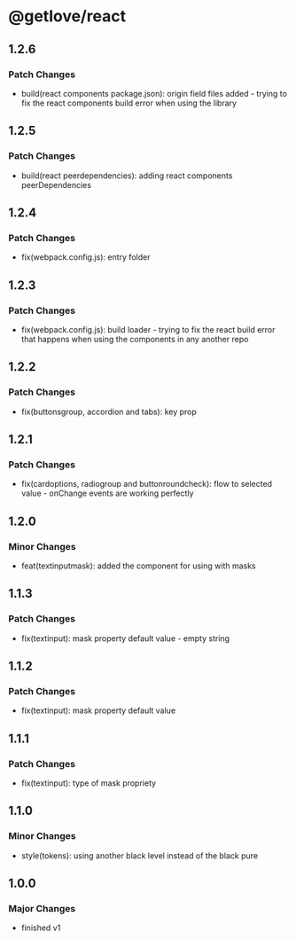 # @getlove/react

## 1.2.6

### Patch Changes

- build(react components package.json): origin field files added - trying to fix the react components build error when using the library

## 1.2.5

### Patch Changes

- build(react peerdependencies): adding react components peerDependencies

## 1.2.4

### Patch Changes

- fix(webpack.config.js): entry folder

## 1.2.3

### Patch Changes

- fix(webpack.config.js): build loader - trying to fix the react build error that happens when using the components in any another repo

## 1.2.2

### Patch Changes

- fix(buttonsgroup, accordion and tabs): key prop

## 1.2.1

### Patch Changes

- fix(cardoptions, radiogroup and buttonroundcheck): flow to selected value - onChange events are working perfectly

## 1.2.0

### Minor Changes

- feat(textinputmask): added the component for using with masks

## 1.1.3

### Patch Changes

- fix(textinput): mask property default value - empty string

## 1.1.2

### Patch Changes

- fix(textinput): mask property default value

## 1.1.1

### Patch Changes

- fix(textinput): type of mask propriety

## 1.1.0

### Minor Changes

- style(tokens): using another black level instead of the black pure

## 1.0.0

### Major Changes

- finished v1

